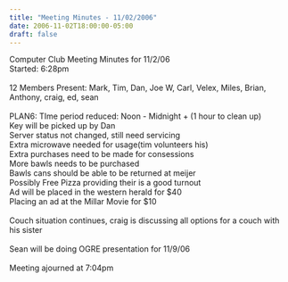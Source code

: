 ```yaml
---
title: "Meeting Minutes - 11/02/2006"
date: 2006-11-02T18:00:00-05:00
draft: false
---
```


Computer Club Meeting Minutes for 11/2/06<br />
Started: 6:28pm<br />
<br />
12 Members Present: Mark, Tim, Dan, Joe W, Carl, Velex, Miles, Brian, Anthony, craig, ed, sean<br />
<br />
PLAN6: TIme period reduced: Noon - Midnight + (1 hour to clean up)<br />
Key will be picked up by Dan<br />
Server status not changed, still need servicing<br />
Extra microwave needed for usage(tim volunteers his)<br />
Extra purchases need to be made for consessions<br />
More bawls needs to be purchased<br />
Bawls cans should be able to be returned at meijer<br />
Possibly Free Pizza providing their is a good turnout<br />
Ad will be placed in the western herald for $40<br />
Placing an ad at the Millar Movie for $10<br />
<br />
Couch situation continues, craig is discussing all options for a couch with his sister<br />
<br />
Sean will be doing OGRE presentation for 11/9/06<br />
<br />
Meeting ajourned at 7:04pm